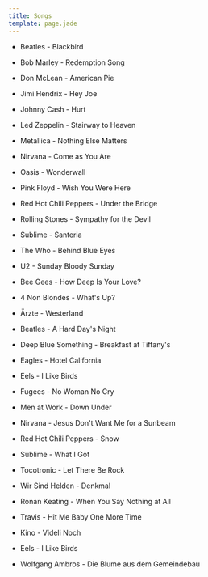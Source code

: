 ```yaml
---
title: Songs
template: page.jade
---
```


* Beatles - Blackbird
* Bob Marley - Redemption Song
* Don McLean - American Pie
* Jimi Hendrix - Hey Joe
* Johnny Cash - Hurt
* Led Zeppelin - Stairway to Heaven
* Metallica - Nothing Else Matters
* Nirvana - Come as You Are
* Oasis - Wonderwall
* Pink Floyd - Wish You Were Here
* Red Hot Chili Peppers - Under the Bridge
* Rolling Stones - Sympathy for the Devil
* Sublime - Santeria
* The Who - Behind Blue Eyes
* U2 - Sunday Bloody Sunday


* Bee Gees - How Deep Is Your Love?
* 4 Non Blondes - What's Up?
* Ärzte - Westerland
* Beatles - A Hard Day's Night
* Deep Blue Something - Breakfast at Tiffany's
* Eagles - Hotel California
* Eels - I Like Birds
* Fugees - No Woman No Cry
* Men at Work - Down Under
* Nirvana - Jesus Don't Want Me for a Sunbeam
* Red Hot Chili Peppers - Snow
* Sublime - What I Got
* Tocotronic - Let There Be Rock
* Wir Sind Helden - Denkmal


* Ronan Keating - When You Say Nothing at All
* Travis - Hit Me Baby One More Time
* Kino - Videli Noch
* Eels - I Like Birds
* Wolfgang Ambros - Die Blume aus dem Gemeindebau
